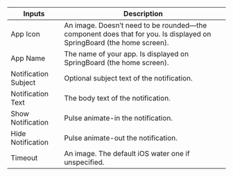| Inputs     | Description                                                                                                  |
| ---------- | ------------------------------------------------------------------------------------------------------------ |
| App Icon             | An image. Doesn’t need to be rounded—the component does that for you. Is displayed on SpringBoard (the home screen). |
| App Name             | The name of your app. Is displayed on SpringBoard (the home screen).                        |
| Notification Subject | Optional subject text of the notification.                                                  |
| Notification Text    | The body text of the notification.                                                          |
| Show Notification    | Pulse animate-in the notification.                                                          |
| Hide Notification    | Pulse animate-out the notification.                                                         |
| Timeout              | An image. The default iOS water one if unspecified.                                         |
